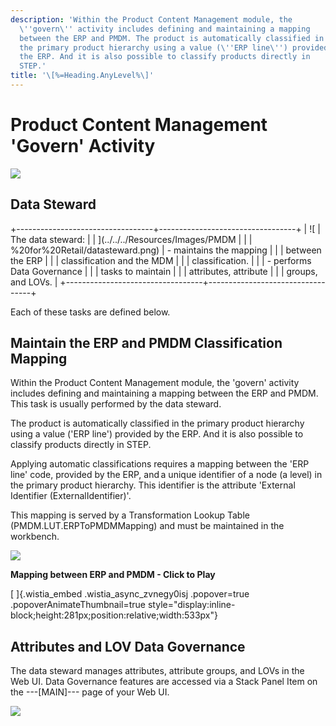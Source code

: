 ```yaml
---
description: 'Within the Product Content Management module, the
  \''govern\'' activity includes defining and maintaining a mapping
  between the ERP and PMDM. The product is automatically classified in
  the primary product hierarchy using a value (\''ERP line\'') provided by
  the ERP. And it is also possible to classify products directly in
  STEP.'
title: '\[%=Heading.AnyLevel%\]'
---
```


Product Content Management \'Govern\' Activity
==============================================

![](../../../Resources/Images/PMDM%20for%20Retail/PMDMGovern.png)

Data Steward
------------

+----------------------------------+----------------------------------+
| ![                               | The data steward:                |
| ](../../../Resources/Images/PMDM |                                  |
| %20for%20Retail/datasteward.png) | -   maintains the mapping        |
|                                  |     between the ERP              |
|                                  |     classification and the MDM   |
|                                  |     classification.              |
|                                  | -   performs Data Governance     |
|                                  |     tasks to maintain            |
|                                  |     attributes, attribute        |
|                                  |     groups, and LOVs.            |
+----------------------------------+----------------------------------+

Each of these tasks are defined below.

Maintain the ERP and PMDM Classification Mapping
------------------------------------------------

Within the Product Content Management module, the \'govern\' activity
includes defining and maintaining a mapping between the ERP and PMDM.
This task is usually performed by the data steward.

The product is automatically classified in the primary product hierarchy
using a value (\'ERP line\') provided by the ERP. And it is also
possible to classify products directly in STEP.

Applying automatic classifications requires a mapping between the \'ERP
line\' code, provided by the ERP, and a unique identifier of a node (a
level) in the primary product hierarchy. This identifier is the
attribute \'External Identifier (ExternalIdentifier)\'.

This mapping is served by a Transformation Lookup Table
(PMDM.LUT.ERPToPMDMMapping) and must be maintained in the workbench.

![](../../../Resources/Images/PMDM%20for%20Retail/ERP-MDMClassification.png)

**Mapping between ERP and PMDM - Click to Play**

[ ]{.wistia_embed .wistia_async_zvnegy0isj .popover=true
.popoverAnimateThumbnail=true
style="display:inline-block;height:281px;position:relative;width:533px"}

Attributes and LOV Data Governance
----------------------------------

The data steward manages attributes, attribute groups, and LOVs in the
Web UI. Data Governance features are accessed via a Stack Panel Item on
the \-\--\[MAIN\]\-\-- page of your Web UI.

![](../../../Resources/Images/PMDM%20for%20Retail/attribandLOVGovernance.png)
